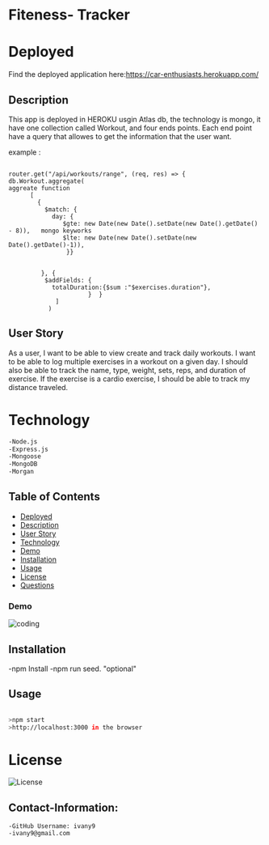 # Fiteness- Tracker


# Deployed 

Find the deployed application here:https://car-enthusiasts.herokuapp.com/

## Description
  
This app is deployed in HEROKU usgin Atlas db,  the technology is mongo, it have one collection called Workout, and four ends points. Each end point have a query that allowes to get the information 
that the user want.

example :
```

router.get("/api/workouts/range", (req, res) => {
db.Workout.aggregate(                                                            aggreate function
      [
        {
          $match: {
            day: {
               $gte: new Date(new Date().setDate(new Date().getDate() - 8)),   mongo keyworks
               $lte: new Date(new Date().setDate(new Date().getDate()-1)),
                }}
               

         }, {
          $addFields: {
            totalDuration:{$sum :"$exercises.duration"},                    
                      }  }
             ]
           )
```

## User Story

As a user, I want to be able to view create and track daily workouts. I want to be able to log multiple exercises in a workout on a given day. I should also be able to track the name, type, weight, sets, reps, and duration of exercise. If the exercise is a cardio exercise, I should be able to track my distance traveled.

 # Technology


```bash
-Node.js
-Express.js
-Mongoose
-MongoDB
-Morgan

```


## Table of Contents

- [Deployed](#Deployed)
- [Description](#Description)
- [User Story](#User-Story)
- [Technology](#technology)
- [Demo](#Demo)
- [Installation](#installation)
- [Usage](#Usage)
- [License](#license)
- [Questions](#Contact-Information)  


### Demo


![coding](https://user-images.githubusercontent.com/83906297/135784857-01989cd5-1b06-450e-a189-088b1a3b1486.gif)

## Installation

-npm Install
-npm run seed.  "optional"

## Usage
 
 ```bash

>npm start
>http://localhost:3000 in the browser

```




# License 
![License](https://img.shields.io/badge/License-MIT-blue.svg "License Badge")  



## Contact-Information:

    -GitHub Username: ivany9
    -ivany9@gmail.com
